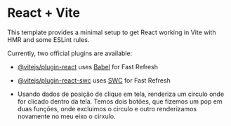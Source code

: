 # React + Vite

This template provides a minimal setup to get React working in Vite with HMR and some ESLint rules.

Currently, two official plugins are available:

- [@vitejs/plugin-react](https://github.com/vitejs/vite-plugin-react/blob/main/packages/plugin-react/README.md) uses [Babel](https://babeljs.io/) for Fast Refresh
- [@vitejs/plugin-react-swc](https://github.com/vitejs/vite-plugin-react-swc) uses [SWC](https://swc.rs/) for Fast Refresh



 - Usando dados de posição de clique em tela, renderiza um circulo onde for clicado dentro da tela. Temos dois botões, que fizemos um pop em duas funções, onde excluimos o circulo e outro renderizamos novamente no meu eixo o cirxulo.
